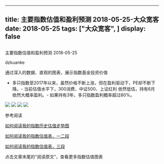 
---
title:   主要指数估值和盈利预测 2018-05-25-大众宽客
date: 2018-05-25
tags: ["大众宽客", ]
display: false
---


## 



主要指数估值和盈利预测 2018-05-25




dzkuanke




通过深入的数据、直观的图表，展示指数基金投资价值

- 多只指数至2017年以来<h-char unicode="ff0c" class="biaodian cjk bd-end bd-cop bd-hangable bd-jiya"><h-inner>，</h-inner></h-char>虽然价格不断上涨<h-char unicode="ff0c" class="biaodian cjk bd-end bd-cop bd-hangable bd-jiya"><h-inner>，</h-inner></h-char>但在盈利驱动下<h-char unicode="ff0c" class="biaodian cjk bd-end bd-cop bd-hangable bd-jiya"><h-inner>，</h-inner></h-char>PE却不断下降<h-char unicode="3002" class="biaodian cjk bd-end bd-cop bd-hangable bd-jiya"><h-inner>。</h-inner></h-char>- 当前估值水平下<h-char unicode="ff0c" class="biaodian cjk bd-end bd-cop bd-hangable bd-jiya"><h-inner>，</h-inner></h-char>300消费<h-char unicode="3001" class="biaodian cjk bd-end bd-cop bd-hangable bd-jiya"><h-inner>、</h-inner></h-char>中证500<h-char unicode="3001" class="biaodian cjk bd-end bd-cop bd-hangable bd-jiya"><h-inner>、</h-inner></h-char>上证红利 依然低估<h-char unicode="ff0c" class="biaodian cjk bd-end bd-cop bd-hangable bd-jiya"><h-inner>，</h-inner></h-char>持有6月依然大概率盈利<h-char unicode="3002" class="biaodian cjk bd-end bd-cop bd-hangable bd-jiya"><h-inner>。</h-inner></h-char>- 如果持有3年<h-char unicode="ff0c" class="biaodian cjk bd-end bd-cop bd-hangable bd-jiya"><h-inner>，</h-inner></h-char>多只指数盈利概率超过80%。


<img class="" data-copyright="0" data-ratio="0.5232774674115456" data-s="300,640" src="https://mmbiz.qpic.cn/mmbiz_png/PKw3FQPmhIjyS1LMpaGTcEnZdavhmD5o1H0K7f4N61EyoxRGnxO6geyJn2hXmR4KW3AAlH4xJ1koVcamJiaZWIg/640?wx_fmt=png" data-type="png" data-w="1074" style="">





<img class="" data-copyright="0" data-ratio="0.6" data-s="300,640" src="https://mmbiz.qpic.cn/mmbiz_png/PKw3FQPmhIjyS1LMpaGTcEnZdavhmD5ovOUXibvAgHQqDKBPa3oK5wia0nH8vfeYdrbT1BjCYRo1E2CUPd5Q3PYA/640?wx_fmt=png" data-type="png" data-w="720" style="">

<img class="" data-copyright="0" data-ratio="0.6" data-s="300,640" src="https://mmbiz.qpic.cn/mmbiz_png/PKw3FQPmhIjyS1LMpaGTcEnZdavhmD5oE54KGdjJb90YgF94iaP7qZMrnAtylxwCWx1lxibBCCn53tfLYicjh0WRw/640?wx_fmt=png" data-type="png" data-w="720" style="">

<img class="" data-copyright="0" data-ratio="0.6" data-s="300,640" src="https://mmbiz.qpic.cn/mmbiz_png/PKw3FQPmhIjyS1LMpaGTcEnZdavhmD5oQbQnwKOOmNEVxeVlgcxIHKKzfbYNaJ0X6Epib3lrY0BIXSBSibS484nQ/640?wx_fmt=png" data-type="png" data-w="720" style="">



参考阅读

[如何阅读我的指数历史估值走势图](http://mp.weixin.qq.com/s?__biz=MzAwMTc1MDcwNw==&amp;mid=2648272715&amp;idx=1&amp;sn=d24a7d159b4759e7d1b0a4ab0aaa9c46&amp;chksm=82f92c97b58ea5811a332f94fe1737016e3746b24be59485368eafaf094ef53f828688cb62ae&amp;scene=21#wechat_redirect)

[如何阅读我的指数估值表，一二段](http://mp.weixin.qq.com/s?__biz=MzAwMTc1MDcwNw==&amp;mid=2648272034&amp;idx=1&amp;sn=12b1858af175753f5ccebc0bc6c4cb4f&amp;chksm=82f92f7eb58ea668f844f51102599d20bb8730f438010159de83e85a4a34df3d44d568a9feb2&amp;scene=21#wechat_redirect)

[如何阅读我的指数估值表，三段](http://mp.weixin.qq.com/s?__biz=MzAwMTc1MDcwNw==&amp;mid=2648272039&amp;idx=1&amp;sn=09c59d023c3ce227046966f260777cd5&amp;chksm=82f92f7bb58ea66dab5c428c2205bd4dda180360b643b28a357ab3e73a38d19303124242ad4d&amp;scene=21#wechat_redirect)



点击文章末尾的“阅读原文”，查看更多指数估值图表












